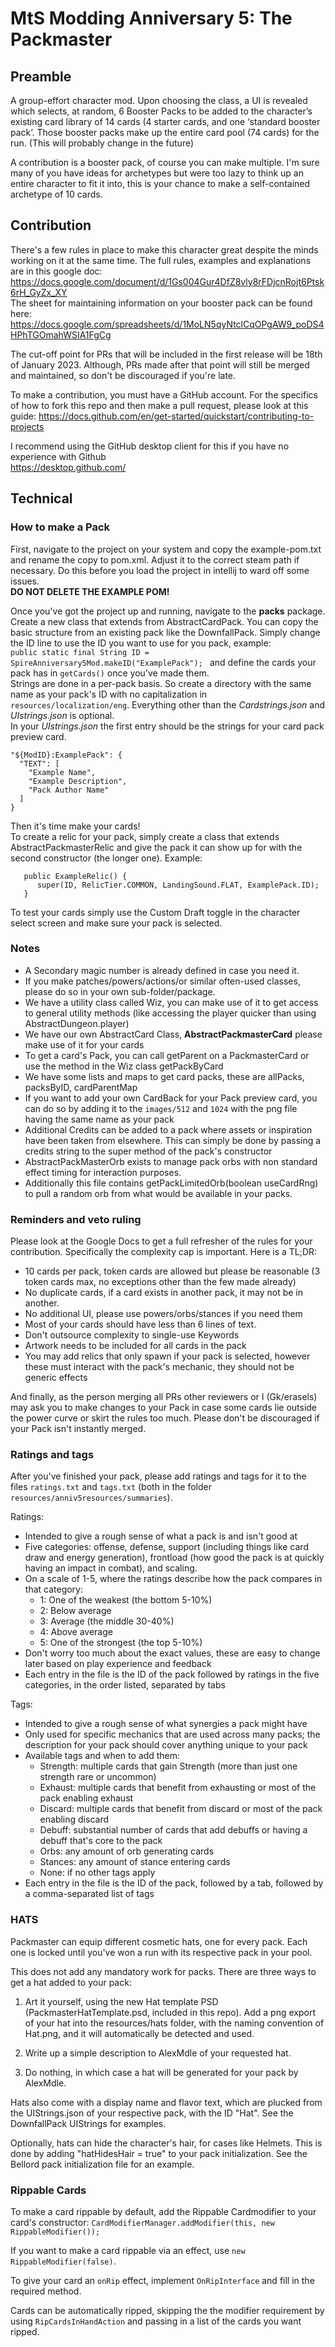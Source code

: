 # MtS Modding Anniversary 5: The Packmaster
## Preamble
A group-effort character mod. Upon choosing the class, a UI is revealed which selects, at random, 6 Booster Packs to be added to the character’s existing card library of 14 cards (4 starter cards, and one ‘standard booster pack’.  Those booster packs make up the entire card pool (74 cards) for the run. (This will probably change in the future)  
  
A contribution is a booster pack, of course you can make multiple. I'm sure many of you have ideas for archetypes but were too lazy to think up an entire character to fit it into, this is your chance to make a self-contained archetype of 10 cards.  

## Contribution
There's a few rules in place to make this character great despite the minds working on it at the same time.
The full rules, examples and explanations are in this google doc:
https://docs.google.com/document/d/1Gs004Gur4DfZ8vly8rFDjcnRojt6Ptsk6rH_GyZx_XY  
The sheet for maintaining information on your booster pack can be found here:  
https://docs.google.com/spreadsheets/d/1MoLN5qyNtclCqOPgAW9_poDS4HPhTGOmahWSIA1FgCg  
  
The cut-off point for PRs that will be included in the first release will be 18th of January 2023. Although, PRs made after that point will still be merged and maintained, so don't be discouraged if you're late.  
  
To make a contribution, you must have a GitHub account. 
For the specifics of how to fork this repo and then make a pull request, please look at this guide:
https://docs.github.com/en/get-started/quickstart/contributing-to-projects  
  
I recommend using the GitHub desktop client for this if you have no experience with Github  
https://desktop.github.com/  

## Technical
### How to make a Pack
First, navigate to the project on your system and copy the example-pom.txt and rename the copy to pom.xml. Adjust it to the correct steam path if necessary. Do this before you load the project in intellij to ward off some issues.  
**DO NOT DELETE THE EXAMPLE POM!**

Once you've got the project up and running, navigate to the **packs** package.  
Create a new class that extends from AbstractCardPack. You can copy the basic structure from an existing pack like the DownfallPack. Simply change the ID line to use the ID you want to use for you pack, example:  
`public static final String ID = SpireAnniversary5Mod.makeID("ExamplePack"); `
and define the cards your pack has in `getCards()` once you've made them.  
Strings are done in a per-pack basis. So create a directory with the same name as your pack's ID with no capitalization in `resources/localization/eng`. Everything other than the *Cardstrings.json* and *UIstrings.json* is optional.  
In your *UIstrings.json* the first entry should be the strings for your card pack preview card.  
```
"${ModID}:ExamplePack": {  
  "TEXT": [  
    "Example Name",  
    "Example Description",  
    "Pack Author Name"  
  ]  
}  
```
  
Then it's time make your cards!  
To create a relic for your pack, simply create a class that extends AbstractPackmasterRelic and give the pack it can show up for with the second constructor (the longer one). Example:  
```
   public ExampleRelic() {
      super(ID, RelicTier.COMMON, LandingSound.FLAT, ExamplePack.ID);
   }  
```
  
  
To test your cards simply use the Custom Draft toggle in the character select screen and make sure your pack is selected.

### Notes
* A Secondary magic number is already defined in case you need it.
* If you make patches/powers/actions/or similar often-used classes, please do so in your own sub-folder/package.
* We have a utility class called Wiz, you can make use of it to get access to general utility methods (like accessing the player quicker than using AbstractDungeon.player)
* We have our own AbstractCard Class, **AbstractPackmasterCard** please make use of it for your cards
* To get a card's Pack, you can call getParent on a PackmasterCard or use the method in the Wiz class getPackByCard
* We have some lists and maps to get card packs, these are allPacks, packsByID, cardParentMap
* If you want to add your own CardBack for your Pack preview card, you can do so by adding it to the `images/512` and `1024` with the png file having the same name as your pack
* Additional Credits can be added to a pack where assets or inspiration have been taken from elsewhere. This can simply be done by passing a credits string to the super method of the pack's constructor
* AbstractPackMasterOrb exists to manage pack orbs with non standard effect timing for interaction purposes.
* Additionally this file contains getPackLimitedOrb(boolean useCardRng) to pull a random orb from what would be available in your packs.

### Reminders and veto ruling
Please look at the Google Docs to get a full refresher of the rules for your contribution. Specifically the complexity cap is important.
Here is a TL;DR:
* 10 cards per pack, token cards are allowed but please be reasonable (3 token cards max, no exceptions other than the few made already)
* No duplicate cards, if a card exists in another pack, it may not be in another.
* No additional UI, please use powers/orbs/stances if you need them
* Most of your cards should have less than 6 lines of text.
* Don't outsource complexity to single-use Keywords
* Artwork needs to be included for all cards in the pack
* You may add relics that only spawn if your pack is selected, however these must interact with the pack's mechanic, they should not be generic effects

And finally, as the person merging all PRs other reviewers or I (Gk/erasels) may ask you to make changes to your Pack in case some cards lie outside the power curve or skirt the rules too much.
Please don't be discouraged if your Pack isn't instantly merged.

### Ratings and tags
After you've finished your pack, please add ratings and tags for it to the files `ratings.txt` and `tags.txt` (both in the folder `resources/anniv5resources/summaries`).

Ratings:
* Intended to give a rough sense of what a pack is and isn't good at
* Five categories: offense, defense, support (including things like card draw and energy generation), frontload (how good the pack is at quickly having an impact in combat), and scaling.
* On a scale of 1-5, where the ratings describe how the pack compares in that category:
  * 1: One of the weakest (the bottom 5-10%)
  * 2: Below average
  * 3: Average (the middle 30-40%)
  * 4: Above average
  * 5: One of the strongest (the top 5-10%)
* Don't worry too much about the exact values, these are easy to change later based on play experience and feedback
* Each entry in the file is the ID of the pack followed by ratings in the five categories, in the order listed, separated by tabs

Tags:
* Intended to give a rough sense of what synergies a pack might have
* Only used for specific mechanics that are used across many packs; the description for your pack should cover anything unique to your pack
* Available tags and when to add them:
  * Strength: multiple cards that gain Strength (more than just one strength rare or uncommon) 
  * Exhaust: multiple cards that benefit from exhausting or most of the pack enabling exhaust
  * Discard: multiple cards that benefit from discard or most of the pack enabling discard
  * Debuff: substantial number of cards that add debuffs or having a debuff that's core to the pack
  * Orbs: any amount of orb generating cards
  * Stances: any amount of stance entering cards
  * None: if no other tags apply
* Each entry in the file is the ID of the pack, followed by a tab, followed by a comma-separated list of tags

### HATS

Packmaster can equip different cosmetic hats, one for every pack. Each one is locked until you've won a run with its respective pack in your pool.

This does not add any mandatory work for packs. There are three ways to get a hat added to your pack:

1) Art it yourself, using the new Hat template PSD (PackmasterHatTemplate.psd, included in this repo).  Add a png export of your hat into the resources/hats folder, with the naming convention of <PackID>Hat.png, and it will automatically be detected and used.

2) Write up a simple description to AlexMdle of your requested hat.

3) Do nothing, in which case a hat will be generated for your pack by AlexMdle.

Hats also come with a display name and flavor text, which are plucked from the UIStrings.json of your respective pack, with the ID "<yourID>Hat".  See the DownfallPack UIStrings for examples.

Optionally, hats can hide the character's hair, for cases like Helmets.  This is done by adding "hatHidesHair = true" to your pack initialization. See the Bellord pack initialization file for an example.

### Rippable Cards

To make a card rippable by default, add the Rippable Cardmodifier to your card's constructor:
`CardModifierManager.addModifier(this, new RippableModifier());`

If you want to make a card rippable via an effect, use `new RippableModifier(false)`.

To give your card an `onRip` effect, implement `OnRipInterface` and fill in the required method.

Cards can be automatically ripped, skipping the the modifier requirement by using `RipCardsInHandAction` and passing in
a list of the cards you want ripped.